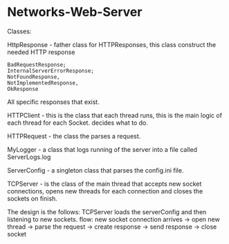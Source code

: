 # Networks-Web-Server

Classes:

HttpResponse - father class for HTTPResponses,
this class construct the needed HTTP response

    BadRequestResponse;
    InternalServerErrorResponse;
    NotFoundResponse,
    NotImplementedResponse,
    OkResponse
All specific responses that exist.

HTTPClient - this is the class that each thread runs,
this is the main logic of each thread for each Socket.
decides what to do.

HTTPRequest - the class the parses a request.

MyLogger - a class that logs running of the server
into a file called ServerLogs.log

ServerConfig - a singleton class that parses the config.ini file.

TCPServer - is the class of the main thread that 
accepts new socket connections, opens new threads for each connection
and closes the sockets on finish. 


The design is the follows:
TCPServer loads the serverConfig and then listening
to new sockets.
flow:
    new socket connection arrives -> open new thread -> parse the request
    -> create response -> send response -> close socket

